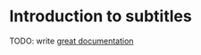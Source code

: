 # Introduction to subtitles

TODO: write [great documentation](http://jacobian.org/writing/great-documentation/what-to-write/)

